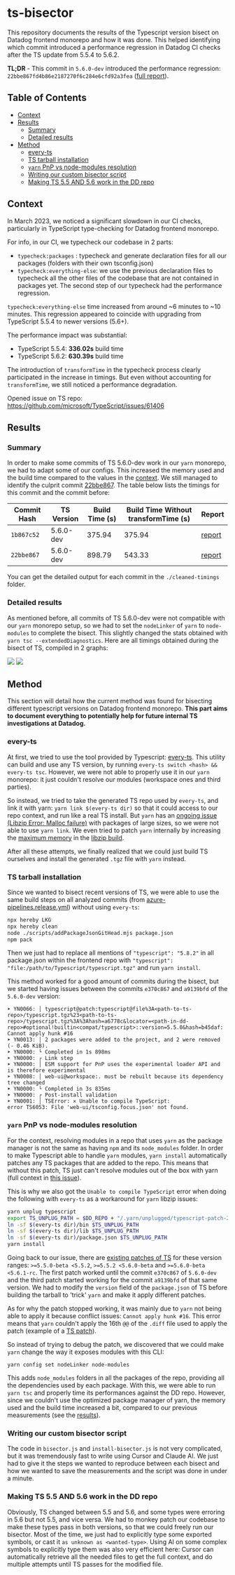# ts-bisector

This repository documents the results of the Typescript version bisect on Datadog frontend monorepo and how it was done. This helped identifying which commit introduced a performance regression in Datadog CI checks after the TS update from 5.5.4 to 5.6.2.

**TL;DR** - 
This commit in `5.6.0-dev` introduced the performance regression: `22bbe867fd4b86e2187270f6c284e6cfd92a3fea` ([full report](./cleaned-timings/078-CULPRIT-5.6.0-dev-node-modules-22bbe867.txt)).

## Table of Contents
  - [Context](#context)
  - [Results](#results)
    - [Summary](#summary)
    - [Detailed results](#detailed-results)
  - [Method](#method)
    - [every-ts](#every-ts)
    - [TS tarball installation](#ts-tarball-installation)
    - [`yarn` PnP vs node-modules resolution](#yarn-pnp-vs-node-modules-resolution)
    - [Writing our custom bisector script](#writing-our-custom-bisector-script)
    - [Making TS 5.5 AND 5.6 work in the DD repo](#making-ts-55-and-56-work-in-the-dd-repo)


## Context

In March 2023, we noticed a significant slowdown in our CI checks, particularly in TypeScript type-checking for Datadog frontend monorepo.

For info, in our CI, we typecheck our codebase in 2 parts:
- `typecheck:packages` : typecheck and generate declaration files for all our packages (folders with their own tsconfig.json)
- `typecheck:everything-else`: we use the previous declaration files to typecheck all the other files of the codebase that are not contained in packages yet. The second step of our typecheck had the performance regression.

`typecheck:everything-else` time increased from around ~6 minutes to ~10 minutes. This regression appeared to coincide with upgrading from TypeScript 5.5.4 to newer versions (5.6+).

The performance impact was substantial:
- TypeScript 5.5.4: **336.02s** build time
- TypeScript 5.6.2: **630.39s** build time

The introduction of `transformTime` in the typecheck process clearly participated in the increase in timings. But even without accounting for `transformTime`, we still noticed a performance degradation.

Opened issue on TS repo: https://github.com/microsoft/TypeScript/issues/61406

## Results

### Summary

In order to make some commits of TS 5.6.0-dev work in our `yarn` monorepo, we had to adapt some of our configs. This increased the memory used and the build time compared to the values in the [context](#context). We still managed to identify the culprit commit [22bbe867](https://github.com/microsoft/TypeScript/commit/22bbe867). The table below lists the timings for this commit and the commit before:

| Commit Hash | TS Version | Build Time (s) | Build Time Without transformTime (s) | Report |
|-------------|------------|----------------|----------------------------------| ------- |
| `1b867c52` | 5.6.0-dev | 375.94 | 375.94 | [report](./cleaned-timings/077-5.6.0-dev-node-modules-1b867c52.txt) |
| `22bbe867` | 5.6.0-dev | 898.79 | 543.33 | [report](./cleaned-timings/078-CULPRIT-5.6.0-dev-node-modules-22bbe867.txt) |

You can get the detailed output for each commit in the `./cleaned-timings` folder.

### Detailed results

As mentioned before, all commits of TS 5.6.0-dev were not compatible with our `yarn` monorepo setup, so we had to set the `nodeLinker` of `yarn` to `node-modules` to complete the bisect. This slightly changed the stats obtained with `yarn tsc --extendedDiagnostics`. Here are all timings obtained during the bisect of TS, compiled in 2 graphs:

<img src="./graphs/Build%20time%20by%20commit%20over%205.6.0-dev%20with%20yarn.png"/>

<img src="./graphs/Build time by commit over 5.6.0-dev with node-modules.png">

## Method

This section will detail how the current method was found for bisecting different typescript versions on Datadog frontend monorepo. **This part aims to document everything to potentially help for future internal TS investigations at Datadog.**

### every-ts

At first, we tried to use the tool provided by Typescript: [every-ts](https://github.com/jakebailey/every-ts). This utility can build and use any TS version, by running `every-ts switch <hash> && every-ts tsc`. However, we were not able to properly use it in our `yarn` monorepo: it just couldn't resolve our modules (workspace ones and third parties).

So instead, we tried to take the generated TS repo used by `every-ts`, and link it with yarn: `yarn link $(every-ts dir)` so that it could access to our repo context, and run like a real TS install. But `yarn` has an [ongoing issue (Libzip Error: Malloc failure)](https://github.com/yarnpkg/berry/issues/6006) with packages of large sizes, so we were not able to use `yarn link`. We even tried to patch `yarn` internally by increasing the [maximum memory](https://emscripten.org/docs/tools_reference/settings_reference.html#maximum-memory) in the [libzip build](https://github.com/yarnpkg/berry/blob/master/packages/yarnpkg-libzip/artifacts/build.sh#L115-L137).

After all these attempts, we finally realized that we could just build TS ourselves and install the generated `.tgz` file with `yarn` instead.

### TS tarball installation

Since we wanted to bisect recent versions of TS, we were able to use the same build steps on all analyzed commits (from [azure-pipelines.release.yml](https://github.com/microsoft/TypeScript/blob/main/azure-pipelines.release.yml)) without using `every-ts`:
```bash
npx hereby LKG
npx hereby clean
node ./scripts/addPackageJsonGitHead.mjs package.json
npm pack
```

Then we just had to replace all mentions of `"typescript": "5.8.2"` in all package.json within the frontend repo with `"typescript": "file:/path/to/Typescript/typescript.tgz"` and run `yarn install`.

This method worked for a good amount of commits during the bisect, but we started having issues between the commits `e370c867` and `a9139bfd` of the `5.6.0-dev` version:
```
➤ YN0066: │ typescript@patch:typescript@file%3A<path-to-ts-repo>/typescript.tgz%23<path-to-ts-repo>/typescript.tgz%3A%3Ahash=a6778c&locator=<path-in-dd-repo>#optional!builtin<compat/typescript>::version=5.5.0&hash=b45daf: Cannot apply hunk #16
➤ YN0013: │ 2 packages were added to the project, and 2 were removed (- 0.46 KiB).
➤ YN0000: └ Completed in 1s 898ms
➤ YN0000: ┌ Link step
➤ YN0000: │ ESM support for PnP uses the experimental loader API and is therefore experimental
➤ YN0008: │ web-ui@workspace:. must be rebuilt because its dependency tree changed
➤ YN0000: └ Completed in 3s 835ms
➤ YN0000: ┌ Post-install validation
➤ YN0001: │ TSError: ⨯ Unable to compile TypeScript:
error TS6053: File 'web-ui/tsconfig.focus.json' not found.
```

### `yarn` PnP vs node-modules resolution

For the context, resolving modules in a repo that uses `yarn` as the package manager is not the same as having `npm` and its `node_modules` folder. In order to make Typescript able to handle `yarn` modules, `yarn install` automatically patches any TS packages that are added to the repo. This means that without this patch, TS just can't resolve modules out of the box with yarn (full context in [this issue](https://github.com/microsoft/typescript-go/issues/460)).

This is why we also got the `Unable to compile TypeScript` error when doing the following with `every-ts` as a workaround for `yarn` libzip issues:
```bash
yarn unplug typescript
export TS_UNPLUG_PATH = $DD_REPO + "/.yarn/unplugged/typescript-patch-26c53754b1/node_modules/typescript"
ln -sf $(every-ts dir)/bin $TS_UNPLUG_PATH
ln -sf $(every-ts dir)/lib $TS_UNPLUG_PATH
ln -sf $(every-ts dir)/package.json $TS_UNPLUG_PATH
yarn install
```

Going back to our issue, there are [existing patches of TS](https://github.com/yarnpkg/berry/blob/master/packages/plugin-compat/extra/typescript/gen-typescript-patch.js#L272-L292) for these version ranges: `>=5.5.0-beta <5.5.2`, `>=5.5.2 <5.6.0-beta` and `>=5.6.0-beta <5.6.1-rc`. The first patch worked until the commit `e370c867` of `5.6.0-dev` and the third patch started working for the commit `a9139bfd` of that same version. We had to modify the `version` field of the `package.json` of TS before building the tarball to 'trick' `yarn` and make it apply different patches.

As for why the patch stopped working, it was mainly due to `yarn` not being able to apply it because conflict issues: `Cannot apply hunk #16`. This error means that `yarn` couldn't apply the 16th `@@` of the `.diff` file used to apply the patch (example of a [TS patch](https://github.com/yarnpkg/berry/blob/master/packages/plugin-compat/extra/typescript/patch-ff931f179c594dcc9a5b599c91314dee.diff)).

So instead of trying to debug the patch, we discovered that we could make `yarn` change the way it exposes modules with this CLI:
```
yarn config set nodeLinker node-modules
```
This adds `node_modules` folders in all the packages of the repo, providing all the dependencies used by each package. With this, we were able to run `yarn tsc` and properly time its performances against the DD repo. However, since we couldn't use the optimized package manager of yarn, the memory used and the build time increased a bit, compared to our previous measurements (see the [results](#results)).

### Writing our custom bisector script

The code in `bisector.js` and `install-bisector.js` is not very complicated, but it was tremendously fast to write using Cursor and Claude AI. We just had to give it the steps we wanted to reproduce between each bisect and how we wanted to save the measurements and the script was done in under a minute.

### Making TS 5.5 AND 5.6 work in the DD repo

Obviously, TS changed between 5.5 and 5.6, and some types were erroring in 5.6 but not 5.5, and vice versa. We had to monkey patch our codebase to make these types pass in both versions, so that we could freely run our bisector. Most of the time, we just had to explicitly type some exported symbols, or cast it `as unknown as <wanted-type>`. Using AI on some complex symbols to explicitly type them was also very efficient here: Cursor can automatically retrieve all the needed files to get the full context, and do multiple attempts until TS passes for the modified file.